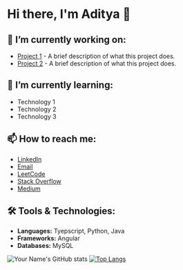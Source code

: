 # Hi there, I'm Aditya 👋

## 🔭 I’m currently working on:
- [Project 1](https://github.com/yourusername/project1) - A brief description of what this project does.
- [Project 2](https://github.com/yourusername/project2) - A brief description of what this project does.
## 🌱 I’m currently learning:
- Technology 1
- Technology 2
- Technology 3

## 📫 How to reach me:
- [LinkedIn](https://linkedin.com/in/yourusername)
- [Email](mailto:youremail@example.com)
- [LeetCode](https://leetcode.com/yourusername)
- [Stack Overflow](https://stackoverflow.com/users/youruserid)
- [Medium](https://medium.com/@yourusername)
## 🛠️ Tools & Technologies:
- **Languages:** Tyepscript, Python, Java
- **Frameworks:** Angular
- **Databases:** MySQL

![Your Name's GitHub stats](https://github-readme-stats.vercel.app/api?username=adityasood11&show_icons=true&theme=radical)
[![Top Langs](https://github-readme-stats.vercel.app/api/top-langs/?username=adityasood11&layout=compact)](https://github.com/anuraghazra/github-readme-stats)
